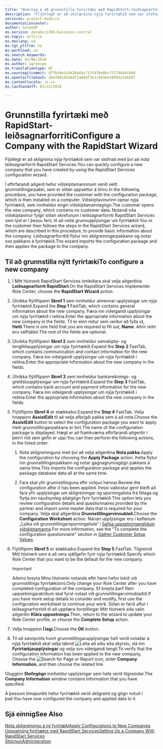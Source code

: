 ```yaml
---
title: "Hvernig á að grunnstilla fyrirtæki með RapidStart-leiðsagnarforriti | Microsoft Docs"
description: "Fljótlegt er að skilgreina nýja fyrirtækið sem var stofnað með því að nota leiðsagnarforrit RapidStart Services."
services: project-madeira
documentationcenter: 
author: SorenGP
ms.service: dynamics365-business-central
ms.topic: article
ms.devlang: na
ms.tgt_pltfrm: na
ms.workload: na
ms.search.keywords: 
ms.date: 03/06/2018
ms.author: sgroespe
ms.translationtype: HT
ms.sourcegitcommit: d7fb34e1c9428a64c71ff47be8bcff174649c00d
ms.openlocfilehash: 264788142ab4f2a84df3e1c9da6e39503a7e820f
ms.contentlocale: is-is
ms.lasthandoff: 03/22/2018

---
```

# <a name="configure-a-company-with-the-rapidstart-wizard"></a><span data-ttu-id="cfc5a-103">Grunnstilla fyrirtæki með RapidStart-leiðsagnarforriti</span><span class="sxs-lookup"><span data-stu-id="cfc5a-103">Configure a Company with the RapidStart Wizard</span></span>
<span data-ttu-id="cfc5a-104">Fljótlegt er að skilgreina nýja fyrirtækið sem var stofnað með því að nota leiðsagnarforrit RapidStart Services.</span><span class="sxs-lookup"><span data-stu-id="cfc5a-104">You can quickly configure a new company that you have created by using the RapidStart Services configuration wizard.</span></span>

<span data-ttu-id="cfc5a-105">Í eftirfarandi aðgerð hefur viðskiptamanninum verið veitt grunnstillingarpakki, sem er síðan uppsettur á tölvu.</span><span class="sxs-lookup"><span data-stu-id="cfc5a-105">In the following procedure, you have provided the customer with the configuration package, which is then installed on a computer.</span></span> <span data-ttu-id="cfc5a-106">Viðskiptavinurinn opnar nýja fyrirtækið, sem inniheldur engin viðskiptamannagögn.</span><span class="sxs-lookup"><span data-stu-id="cfc5a-106">The customer opens the new company, which contains no customer data.</span></span> <span data-ttu-id="cfc5a-107">Notandi eða viðskiptavinur fylgir síðan skrefunum í leiðsagnarforriti RapidStart Services sem lýst er í þessu ferli, til að veita grunnupplýsingar um fyrirtækið.</span><span class="sxs-lookup"><span data-stu-id="cfc5a-107">You or the customer then follows the steps in the RapidStart Services wizard, which are described in this procedure, to provide basic information about the company.</span></span> <span data-ttu-id="cfc5a-108">Leiðsagnarforritið flytur inn skilgreiningarpakkann og notar svo pakkann á fyrirtækið.</span><span class="sxs-lookup"><span data-stu-id="cfc5a-108">The wizard imports the configuration package and then applies the package to the company.</span></span>  

## <a name="to-configure-a-new-company"></a><span data-ttu-id="cfc5a-109">Til að grunnstilla nýtt fyrirtæki</span><span class="sxs-lookup"><span data-stu-id="cfc5a-109">To configure a new company</span></span>  
1. <span data-ttu-id="cfc5a-110">Í Mitt hlutverk RapidStart Services innleiðara skal velja aðgerðina **Leiðsagnarforrit RapidStart**.</span><span class="sxs-lookup"><span data-stu-id="cfc5a-110">On the RapidStart Services Implementer Role Center, choose the **RapidStart Wizard** action.</span></span>  
2. <span data-ttu-id="cfc5a-111">Útvíkka flýtiflipann **Skref 1** sem inniheldur almennar upplýsingar um nýja fyrirtækið.</span><span class="sxs-lookup"><span data-stu-id="cfc5a-111">Expand the **Step 1** FastTab, which contains general information about the new company.</span></span> <span data-ttu-id="cfc5a-112">Færa inn viðeigandi upplýsingar um nýja fyrirtækið í reitina.</span><span class="sxs-lookup"><span data-stu-id="cfc5a-112">Enter the appropriate information about the new company in the fields.</span></span> <span data-ttu-id="cfc5a-113">Til er einn reitur sem verður að fylla út, **Heiti**.</span><span class="sxs-lookup"><span data-stu-id="cfc5a-113">There is one field that you are required to fill out, **Name**.</span></span> <span data-ttu-id="cfc5a-114">Aðrir reitir eru valfrjálsir.</span><span class="sxs-lookup"><span data-stu-id="cfc5a-114">The rest of the fields are optional.</span></span>  
3. <span data-ttu-id="cfc5a-115">Útvíkka flýtiflipann **Skref 2** sem inniheldur samskipta- og tengiliðaupplýsingar um nýja fyrirtækið.</span><span class="sxs-lookup"><span data-stu-id="cfc5a-115">Expand the **Step 2** FastTab, which contains communication and contact information for the new company.</span></span> <span data-ttu-id="cfc5a-116">Færa inn viðeigandi upplýsingar um nýja fyrirtækið í reitina.</span><span class="sxs-lookup"><span data-stu-id="cfc5a-116">Enter the appropriate information about the new company in the fields.</span></span>
4. <span data-ttu-id="cfc5a-117">Útvíkka flýtiflipann **Skref 3** sem inniheldur bankareiknings- og greiðsluupplýsingar um nýja fyrirtækið.</span><span class="sxs-lookup"><span data-stu-id="cfc5a-117">Expand the **Step 3** FastTab, which contains bank account and payment information for the new company.</span></span> <span data-ttu-id="cfc5a-118">Færa inn viðeigandi upplýsingar um nýja fyrirtækið í reitina.</span><span class="sxs-lookup"><span data-stu-id="cfc5a-118">Enter the appropriate information about the new company in the fields.</span></span>  
5. <span data-ttu-id="cfc5a-119">Flýtiflipinn **Skref 4** er stækkaður.</span><span class="sxs-lookup"><span data-stu-id="cfc5a-119">Expand the **Step 4** FastTab.</span></span> <span data-ttu-id="cfc5a-120">Velja hnappinn **AssistEdit** til að velja afbrigði pakka sem á að nota.</span><span class="sxs-lookup"><span data-stu-id="cfc5a-120">Choose the **AssistEdit** button to select the configuration package you want to apply.</span></span> <span data-ttu-id="cfc5a-121">Heiti grunnstillingarpakkans er birt.</span><span class="sxs-lookup"><span data-stu-id="cfc5a-121">The name of the configuration package is displayed.</span></span> <span data-ttu-id="cfc5a-122">Hægt er að framkvæma eftirfarandi aðgerðir í þeirri röð sem gefin er upp:</span><span class="sxs-lookup"><span data-stu-id="cfc5a-122">You can then perform the following actions, in the listed order:</span></span>  

    1. <span data-ttu-id="cfc5a-123">Nota skilgreininguna með því að velja aðgerðina **Nota pakka**.</span><span class="sxs-lookup"><span data-stu-id="cfc5a-123">Apply the configuration by choosing the **Apply Package** action.</span></span> <span data-ttu-id="cfc5a-124">Þetta flytur inn grunnstillingarpakkann og notar gagnagrunnsgögn pakkans á sama tíma.</span><span class="sxs-lookup"><span data-stu-id="cfc5a-124">This imports the configuration package and applies the package database data all at the same time.</span></span>  

    2. <span data-ttu-id="cfc5a-125">Fara skal yfir grunnstillinguna eftir virkjun hennar.</span><span class="sxs-lookup"><span data-stu-id="cfc5a-125">Review the configuration after it has been applied.</span></span> <span data-ttu-id="cfc5a-126">Þessi valkostur gerir kleift að fara yfir upplýsingar um skilgreiningar og spurningalista frá félaga og flytja inn nauðsynleg aðalgögn fyrir fyrirtækið.</span><span class="sxs-lookup"><span data-stu-id="cfc5a-126">This option lets you review configuration details and questionnaires provided by the partner and import some master data that is required for your company.</span></span> <span data-ttu-id="cfc5a-127">Velja skal aðgerðina **Grunnstillingarvinnublað**.</span><span class="sxs-lookup"><span data-stu-id="cfc5a-127">Choose the **Configuration Worksheet** action.</span></span> <span data-ttu-id="cfc5a-128">Nánari upplýsingar eru í kaflanum „Ljúka við grunnstillingarspurningalista“ í [Safna uppsetningargildum viðskiptamanns](admin-gather-customer-setup-values.md).</span><span class="sxs-lookup"><span data-stu-id="cfc5a-128">For more information, see the "To complete the configuration questionnaire" section in [Gather Customer Setup Values](admin-gather-customer-setup-values.md).</span></span>  

6. <span data-ttu-id="cfc5a-129">Flýtiflipinn **Skref 5** er stækkaður.</span><span class="sxs-lookup"><span data-stu-id="cfc5a-129">Expand the **Step 5** FastTab.</span></span> <span data-ttu-id="cfc5a-130">Tilgreinið Mitt hlutverk sem á að vera sjálfgefin fyrir nýja fyrirtækið.</span><span class="sxs-lookup"><span data-stu-id="cfc5a-130">Specify which Role Center that you want to be the default for the new company.</span></span>  

    > [!IMPORTANT]  
    >  <span data-ttu-id="cfc5a-131">Aðeins breyta Mínu hlutverki notanda eftir hann hefur lokið við grunnstillingu fyrirtækisins.</span><span class="sxs-lookup"><span data-stu-id="cfc5a-131">Only change your Role Center after you have completed configuration of the company.</span></span> <span data-ttu-id="cfc5a-132">Ef breyta þarf fleiri uppsetningaratriðum skal fyrst notast við grunnstillingarvinnublaðið.</span><span class="sxs-lookup"><span data-stu-id="cfc5a-132">If you have more setup details to consider and modify, first use the configuration worksheet to continue your work.</span></span> <span data-ttu-id="cfc5a-133">Síðan er farið aftur í leiðsagnarforritið til að uppfæra forstillingar Mitt hlutverk eða valin aðgerðin **Klára uppsetningu**.</span><span class="sxs-lookup"><span data-stu-id="cfc5a-133">Then, return to the wizard to update your Role Center profile, or choose the **Complete Setup** action.</span></span>

7. <span data-ttu-id="cfc5a-134">Velja hnappinn **Í lagi**.</span><span class="sxs-lookup"><span data-stu-id="cfc5a-134">Choose the **OK** button.</span></span>  
8. <span data-ttu-id="cfc5a-135">Til að sannprófa hvort grunnstillingarupplýsingar hafi verið notaðar á nýja fyrirtækið skal velja táknið ![Leita að síðu eða skýrslu](media/ui-search/search_small.png "Leita að síðu eða skýrslutákni"), slá inn **Fyrirtækjaupplýsingar** og velja svo viðeigandi tengil.</span><span class="sxs-lookup"><span data-stu-id="cfc5a-135">To verify that the configuration information has been applied to the new company, Choose the ![Search for Page or Report](media/ui-search/search_small.png "Search for Page or Report icon") icon, enter **Company Information**, and then choose the related link.</span></span>

<span data-ttu-id="cfc5a-136">Glugginn **Stofngögn** inniheldur upplýsingar sem hafa verið tilgreindar.</span><span class="sxs-lookup"><span data-stu-id="cfc5a-136">The **Company Information** window contains information that you have specified.</span></span>   

<span data-ttu-id="cfc5a-137">Á þessum tímapunkti hefur fyrirtækið verið skilgreint og gögn notuð í það.</span><span class="sxs-lookup"><span data-stu-id="cfc5a-137">You have now configured the company and applied data to it.</span></span>  

## <a name="see-also"></a><span data-ttu-id="cfc5a-138">Sjá einnig</span><span class="sxs-lookup"><span data-stu-id="cfc5a-138">See Also</span></span>  
[<span data-ttu-id="cfc5a-139">Nota skilgreiningu á ný fyrirtæki</span><span class="sxs-lookup"><span data-stu-id="cfc5a-139">Apply Configurations to New Companies</span></span>](admin-apply-configuration-to-new-companies.md)  
[<span data-ttu-id="cfc5a-140">Uppsetning fyrirtækis með RapidStart Services</span><span class="sxs-lookup"><span data-stu-id="cfc5a-140">Setting Up a Company With RapidStart Services</span></span>](admin-set-up-a-company-with-rapidstart.md)  
[<span data-ttu-id="cfc5a-141">Stjórnun</span><span class="sxs-lookup"><span data-stu-id="cfc5a-141">Administration</span></span>](admin-setup-and-administration.md)

